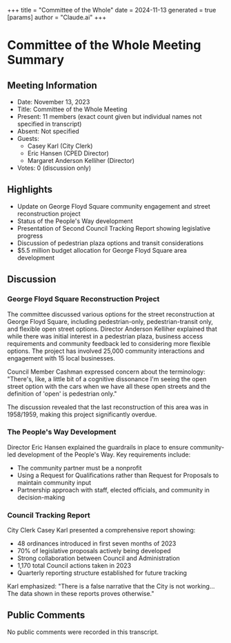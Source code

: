 +++
title = "Committee of the Whole"
date = 2024-11-13
 generated = true
[params]
  author = "Claude.ai"
+++

# Committee of the Whole Meeting Summary

## Meeting Information
- Date: November 13, 2023
- Title: Committee of the Whole Meeting
- Present: 11 members (exact count given but individual names not specified in transcript)
- Absent: Not specified
- Guests: 
  - Casey Karl (City Clerk)
  - Eric Hansen (CPED Director)
  - Margaret Anderson Kelliher (Director)
- Votes: 0 (discussion only)

## Highlights
- Update on George Floyd Square community engagement and street reconstruction project
- Status of the People's Way development
- Presentation of Second Council Tracking Report showing legislative progress
- Discussion of pedestrian plaza options and transit considerations
- $5.5 million budget allocation for George Floyd Square area development

## Discussion

### George Floyd Square Reconstruction Project
The committee discussed various options for the street reconstruction at George Floyd Square, including pedestrian-only, pedestrian-transit only, and flexible open street options. Director Anderson Kelliher explained that while there was initial interest in a pedestrian plaza, business access requirements and community feedback led to considering more flexible options. The project has involved 25,000 community interactions and engagement with 15 local businesses.

Council Member Cashman expressed concern about the terminology: "There's, like, a little bit of a cognitive dissonance I'm seeing the open street option with the cars when we have all these open streets and the definition of 'open' is pedestrian only."

The discussion revealed that the last reconstruction of this area was in 1958/1959, making this project significantly overdue.

### The People's Way Development
Director Eric Hansen explained the guardrails in place to ensure community-led development of the People's Way. Key requirements include:
- The community partner must be a nonprofit
- Using a Request for Qualifications rather than Request for Proposals to maintain community input
- Partnership approach with staff, elected officials, and community in decision-making

### Council Tracking Report
City Clerk Casey Karl presented a comprehensive report showing:
- 48 ordinances introduced in first seven months of 2023
- 70% of legislative proposals actively being developed
- Strong collaboration between Council and Administration
- 1,170 total Council actions taken in 2023
- Quarterly reporting structure established for future tracking

Karl emphasized: "There is a false narrative that the City is not working... The data shown in these reports proves otherwise."

## Public Comments
No public comments were recorded in this transcript.

